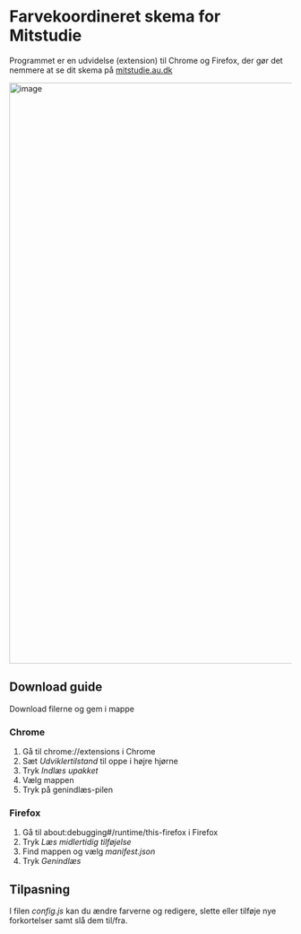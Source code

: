 # Farvekoordineret skema for Mitstudie

Programmet er en udvidelse (extension) til Chrome og Firefox, der gør det nemmere at se dit skema på [mitstudie.au.dk](https://mitstudie.au.dk)

<img width="1893" height="1035" alt="image" src="https://github.com/user-attachments/assets/cb55f845-f577-43ad-8d6c-8ff53c0f8c5f" />

## Download guide

Download filerne og gem i mappe

### Chrome
1. Gå til chrome://extensions i Chrome
2. Sæt *Udviklertilstand* til oppe i højre hjørne
3. Tryk *Indlæs upakket*
4. Vælg mappen
5. Tryk på genindlæs-pilen

### Firefox
1. Gå til about:debugging#/runtime/this-firefox i Firefox
2. Tryk *Læs midlertidig tilføjelse*
3. Find mappen og vælg *manifest.json*
4. Tryk *Genindlæs*

## Tilpasning

I filen *config.js* kan du ændre farverne og redigere, slette eller tilføje nye forkortelser samt slå dem til/fra.
